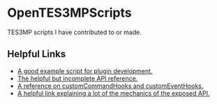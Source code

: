 # OpenTES3MPScripts
TES3MP scripts I have contributed to or made.

## Helpful Links
 - [A good example script for plugin development.](https://gist.github.com/1338/1029737b25356db4f2a5a1438e7db0df)
 - [The helpful but incomplete API reference.](http://docs.tes3mp.com/en/latest/api/ActorFunctions.html)
 - [A reference on customCommandHooks and customEventHooks.](https://github.com/TES3MP/CoreScripts/blob/0.7.1/Tutorial.md)  
 - [A helpful link explaining a lot of the mechanics of the exposed API.](https://github.com/Atkana/tes3mp-scripts/blob/master/Unofficial%20Guide%20to%20tes3mp.md)
